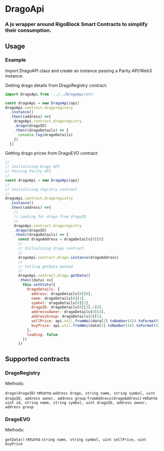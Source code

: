 # DragoApi

### A js wrapper around RigoBlock Smart Contracts to simplify their consumption.

## Usage

### Example


Import DragoAPI class and create an instance passing a Parity API/Web3 instance.

Getting drago details from DragoRegistry contract:
```javascript
import DragoApi from '../../DragoApi/src'

const dragoApi = new DragoApi(api)
dragoApi.contract.dragoregistry
  .instance()
  .then((address) =>{
    dragoApi.contract.dragoregistry
    .drago(dragoID)
    .then((dragoDetails) => {
      console.log(dragoDetails)
    })
  })
  ```

Getting drago prices from DragoEVO contract:
```javascript
//
// Initializing Drago API
// Passing Parity API
//
const dragoApi = new DragoApi(api)
//
// Initializing registry contract
//
dragoApi.contract.dragoregistry
  .instance()
  .then((address) =>{
    //
    // Looking for drago from dragoID
    //
    dragoApi.contract.dragoregistry
    .drago(dragoID)
    .then((dragoDetails) => {
      const dragoAddress = dragoDetails[0][0]
      //
      // Initializing drago contract
      //
      dragoApi.contract.drago.instance(dragoAddress)
      //
      // Calling getData method
      //
      dragoApi.contract.drago.getData()
      .then((data) =>{
        this.setState({
          dragoDetails: {
            address: dragoDetails[0][0],
            name: dragoDetails[0][1],
            symbol: dragoDetails[0][2],
            dragoID: dragoDetails[0][3].c[0],
            addresssOwner: dragoDetails[0][4],
            addressGroup: dragoDetails[0][5],
            sellPrice: api.util.fromWei(data[2].toNumber(4)).toFormat(4),
            buyPrice: api.util.fromWei(data[3].toNumber(4)).toFormat(4),
          },
          loading: false
        })
      })
```
## Supported contracts

### DragoRegistry

Methods:

`drago(dragoID)` returns `address drago, string name, string symbol, uint dragoID, address owner, address group`
`fromAddress(dragoAddress)` returns `uint id, string name, string symbol, uint dragoID, address owner, address group`

### DragoEVO

Methods:

`getData()` returns `string name, string symbol, uint sellPrice, uint buyPrice`
